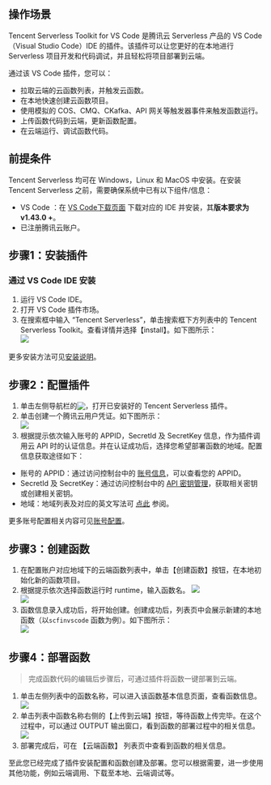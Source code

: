 ## 操作场景

Tencent Serverless Toolkit for VS Code 是腾讯云 Serverless 产品的 VS Code（Visual Studio Code）IDE 的插件。该插件可以让您更好的在本地进行 Serverless 项目开发和代码调试，并且轻松将项目部署到云端。

通过该 VS Code 插件，您可以：

- 拉取云端的云函数列表，并触发云函数。
- 在本地快速创建云函数项目。
- 使用模拟的 COS、CMQ、CKafka、API 网关等触发器事件来触发函数运行。
- 上传函数代码到云端，更新函数配置。
- 在云端运行、调试函数代码。

## 前提条件

Tencent Serverless 均可在 Windows，Linux 和 MacOS 中安装。在安装 Tencent Serverless 之前，需要确保系统中已有以下组件/信息：

- VS Code ：在 [VS Code下载页面](https://code.visualstudio.com/) 下载对应的 IDE 并安装，其**版本要求为 v1.43.0 +**。
- 已注册腾讯云账户。

## 步骤1：安装插件
### 通过 VS Code IDE 安装

1. 运行 VS Code IDE。
2. 打开 VS Code 插件市场。
3. 在搜索框中输入 “Tencent Serverless”，单击搜索框下方列表中的 Tencent Serverless Toolkit。查看详情并选择【install】。如下图所示：    
![](https://main.qcloudimg.com/raw/4d629d80bb03d4957213af44a4fb524c.png)    

更多安装方法可见[安装说明]()。

## 步骤2：配置插件

1. 单击左侧导航栏的<img src="https://main.qcloudimg.com/raw/4395057dfb3a8f4a92c90ba7dff9b1c1.png" style="margin:-3px 0;">，打开已安装好的 Tencent Serverless 插件。
2. 单击创建一个腾讯云用户凭证。如下图所示：  
![](https://main.qcloudimg.com/raw/fca11ef6e54287f2ad400d34123872c9.png)
3. 根据提示依次输入账号的 APPID，SecretId 及 SecretKey 信息，作为插件调用云 API 时的认证信息。并在认证成功后，选择您希望部署函数的地域。配置信息获取途径如下：
 - 账号的 APPID：通过访问控制台中的 [账号信息](https://console.cloud.tencent.com/developer)，可以查看您的 APPID。
 - SecretId 及 SecretKey：通过访问控制台中的 [API 密钥管理](https://console.cloud.tencent.com/cam/capi)，获取相关密钥或创建相关密钥。
 - 地域：地域列表及对应的英文写法可 [点此](https://cloud.tencent.com/document/product/213/6091#.E4.B8.AD.E5.9B.BD.E5.A4.A7.E9.99.86.E5.8C.BA.E5.9F.9F) 参阅。

更多账号配置相关内容可见[账号配置]()。

## 步骤3：创建函数

1. 在配置账户对应地域下的云端函数列表中，单击【创建函数】按钮，在本地初始化新的函数项目。
2. 根据提示依次选择函数运行时 runtime，输入函数名。
![](https://main.qcloudimg.com/raw/0ecfb5a4aa16c608e52bb7bf7fe6780a.png)  
![](https://main.qcloudimg.com/raw/fe7c44e897563bffde70f9bc39298bd0.png)  
3. 函数信息录入成功后，将开始创建。创建成功后，列表页中会展示新建的本地函数（以`scfinvscode` 函数为例）。如下图所示：  
 ![](https://main.qcloudimg.com/raw/4d9ecfce5ac0f85e05b1e63ed98d6234.png)


## 步骤4：部署函数
> 完成函数代码的编辑后步骤后，可通过插件将函数一键部署到云端。

1. 单击左侧列表中的函数名称，可以进入该函数基本信息页面，查看函数信息。
![](https://main.qcloudimg.com/raw/0b830929feab34d609b00f59806a48b9.png)
2. 单击列表中函数名称右侧的【上传到云端】按钮，等待函数上传完毕。在这个过程中，可以通过 OUTPUT 输出窗口，看到函数的部署过程中的相关信息。
![](https://main.qcloudimg.com/raw/a597768d791603180f828deb1d7c197d.png)
3. 部署完成后，可在 【云端函数】 列表页中查看到函数的相关信息。


至此您已经完成了插件安装配置和函数创建及部署。您可以根据需要，进一步使用其他功能，例如云端调用、下载至本地、云端调试等。
